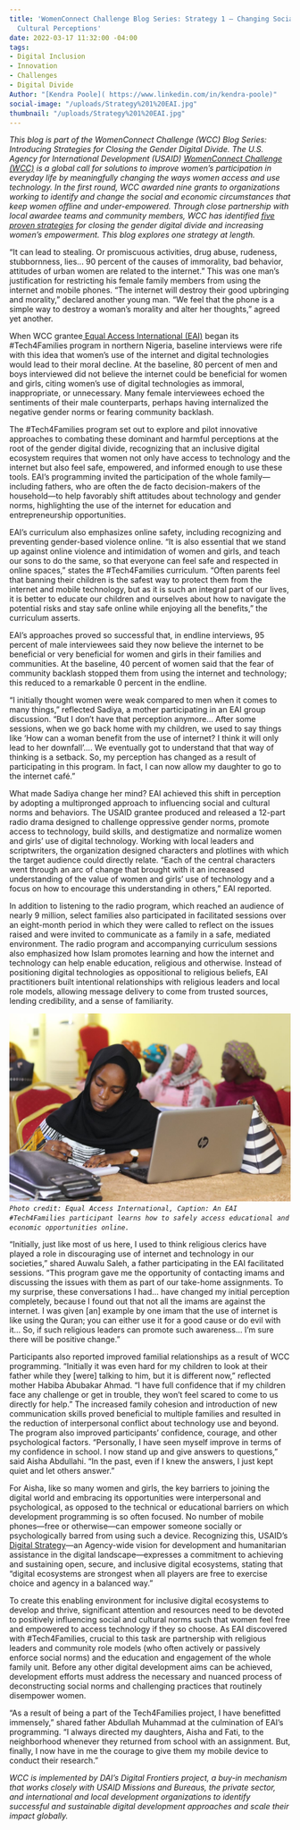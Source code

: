 ```yaml
---
title: 'WomenConnect Challenge Blog Series: Strategy 1 — Changing Social Norms and
  Cultural Perceptions'
date: 2022-03-17 11:32:00 -04:00
tags:
- Digital Inclusion
- Innovation
- Challenges
- Digital Divide
Author: "[Kendra Poole]( https://www.linkedin.com/in/kendra-poole)"
social-image: "/uploads/Strategy%201%20EAI.jpg"
thumbnail: "/uploads/Strategy%201%20EAI.jpg"
---
```


*This blog is part of the WomenConnect Challenge (WCC) Blog Series: Introducing Strategies for Closing the Gender Digital Divide. The U.S. Agency for International Development (USAID) [WomenConnect Challenge (WCC)](https://www.womenconnectchallenge.org/ "https://www.womenconnectchallenge.org/") is a global call for solutions to improve women’s participation in everyday life by meaningfully changing the ways women access and use technology. In the first round, WCC awarded nine grants to organizations working to identify and change the social and economic circumstances that keep women offline and under-empowered. Through close partnership with local awardee teams and community members, WCC has identified [five proven strategies](https://womenconnectchallenge.s3.amazonaws.com/media/uploads/proven_strategies_digitalgenderdivide_final.pdf) for closing the gender digital divide and increasing women’s empowerment. This blog explores one strategy at length.*

“It can lead to stealing. Or promiscuous activities, drug abuse, rudeness, stubbornness, lies... 90 percent of the causes of immorality, bad behavior, attitudes of urban women are related to the internet.” This was one man’s justification for restricting his female family members from using the internet and mobile phones. “The internet will destroy their good upbringing and morality,” declared another young man. “We feel that the phone is a simple way to destroy a woman’s morality and alter her thoughts,” agreed yet another.

When WCC grantee[ Equal Access International (EAI)](https://www.equalaccess.org/our-work/projects/closing-the-gender-digital-divide-tech4families/) began its #Tech4Families program in northern Nigeria, baseline interviews were rife with this idea that women’s use of the internet and digital technologies would lead to their moral decline. At the baseline, 80 percent of men and boys interviewed did not believe the internet could be beneficial for women and girls, citing women’s use of digital technologies as immoral, inappropriate, or unnecessary. Many female interviewees echoed the sentiments of their male counterparts, perhaps having internalized the negative gender norms or fearing community backlash.

<!--more-->

The #Tech4Families program set out to explore and pilot innovative approaches to combating these dominant and harmful perceptions at the root of the gender digital divide, recognizing that an inclusive digital ecosystem requires that women not only have access to technology and the internet but also feel safe, empowered, and informed enough to use these tools. EAI’s programming invited the participation of the whole family—including fathers, who are often the de facto decision-makers of the household—to help favorably shift attitudes about technology and gender norms, highlighting the use of the internet for education and entrepreneurship opportunities.

EAI’s curriculum also emphasizes online safety, including recognizing and preventing gender-based violence online. “It is also essential that we stand up against online violence and intimidation of women and girls, and teach our sons to do the same, so that everyone can feel safe and respected in online spaces,” states the #Tech4Families curriculum. “Often parents feel that banning their children is the safest way to protect them from the internet and mobile technology, but as it is such an integral part of our lives, it is better to educate our children and ourselves about how to navigate the potential risks and stay safe online while enjoying all the benefits,” the curriculum asserts.

EAI’s approaches proved so successful that, in endline interviews, 95 percent of male interviewees said they now believe the internet to be beneficial or very beneficial for women and girls in their families and communities. At the baseline, 40 percent of women said that the fear of community backlash stopped them from using the internet and technology; this reduced to a remarkable 0 percent in the endline.

“I initially thought women were weak compared to men when it comes to many things,” reflected Sadiya, a mother participating in an EAI group discussion. “But I don’t have that perception anymore… After some sessions, when we go back home with my children, we used to say things like ‘How can a woman benefit from the use of internet? I think it will only lead to her downfall’.... We eventually got to understand that that way of thinking is a setback. So, my perception has changed as a result of participating in this program. In fact, I can now allow my daughter to go to the internet café.”

What made Sadiya change her mind? EAI achieved this shift in perception by adopting a multipronged approach to influencing social and cultural norms and behaviors. The USAID grantee produced and released a 12-part radio drama designed to challenge oppressive gender norms, promote access to technology, build skills, and destigmatize and normalize women and girls’ use of digital technology. Working with local leaders and scriptwriters, the organization designed characters and plotlines with which the target audience could directly relate. “Each of the central characters went through an arc of change that brought with it an increased understanding of the value of women and girls’ use of technology and a focus on how to encourage this understanding in others,” EAI reported.

In addition to listening to the radio program, which reached an audience of nearly 9 million, select families also participated in facilitated sessions over an eight-month period in which they were called to reflect on the issues raised and were invited to communicate as a family in a safe, mediated environment. The radio program and accompanying curriculum sessions also emphasized how Islam promotes learning and how the internet and technology can help enable education, religious and otherwise. Instead of positioning digital technologies as oppositional to religious beliefs, EAI practitioners built intentional relationships with religious leaders and local role models, allowing message delivery to come from trusted sources, lending credibility, and a sense of familiarity.

![Strategy 1 EAI.jpg](/uploads/Strategy%201%20EAI.jpg)\
*`Photo credit: Equal Access International, Caption: An EAI #Tech4Families participant learns how to safely access educational and economic opportunities online.`*

“Initially, just like most of us here, I used to think religious clerics have played a role in discouraging use of internet and technology in our societies,” shared Auwalu Saleh, a father participating in the EAI facilitated sessions. “This program gave me the opportunity of contacting imams and discussing the issues with them as part of our take-home assignments. To my surprise, these conversations I had… have changed my initial perception completely, because I found out that not all the imams are against the internet. I was given \[an\] example by one imam that the use of internet is like using the Quran; you can either use it for a good cause or do evil with it… So, if such religious leaders can promote such awareness… I’m sure there will be positive change.”

Participants also reported improved familial relationships as a result of WCC programming. “Initially it was even hard for my children to look at their father while they \[were\] talking to him, but it is different now,” reflected mother Habiba Abubakar Ahmad. “I have full confidence that if my children face any challenge or get in trouble, they won’t feel scared to come to us directly for help.” The increased family cohesion and introduction of new communication skills proved beneficial to multiple families and resulted in the reduction of interpersonal conflict about technology use and beyond. The program also improved participants’ confidence, courage, and other psychological factors. “Personally, I have seen myself improve in terms of my confidence in school. I now stand up and give answers to questions,” said Aisha Abdullahi. “In the past, even if I knew the answers, I just kept quiet and let others answer.”

For Aisha, like so many women and girls, the key barriers to joining the digital world and embracing its opportunities were interpersonal and psychological, as opposed to the technical or educational barriers on which development programming is so often focused. No number of mobile phones—free or otherwise—can empower someone socially or psychologically barred from using such a device. Recognizing this, USAID’s [Digital Strategy](https://www.usaid.gov/usaid-digital-strategy)—an Agency-wide vision for development and humanitarian assistance in the digital landscape—expresses a commitment to achieving and sustaining open, secure, and inclusive digital ecosystems, stating that “digital ecosystems are strongest when all players are free to exercise choice and agency in a balanced way.”

To create this enabling environment for inclusive digital ecosystems to develop and thrive, significant attention and resources need to be devoted to positively influencing social and cultural norms such that women feel free and empowered to access technology if they so choose. As EAI discovered with #Tech4Families, crucial to this task are partnership with religious leaders and community role models (who often actively or passively enforce social norms) and the education and engagement of the whole family unit. Before any other digital development aims can be achieved, development efforts must address the necessary and nuanced process of deconstructing social norms and challenging practices that routinely disempower women.

“As a result of being a part of the Tech4Families project, I have benefitted immensely,” shared father Abdullah Muhammad at the culmination of EAI’s programming. “I always directed my daughters, Aisha and Fati, to the neighborhood whenever they returned from school with an assignment. But, finally, I now have in me the courage to give them my mobile device to conduct their research.”

*WCC is implemented by DAI’s Digital Frontiers project, a buy-in mechanism that works closely with USAID Missions and Bureaus, the private sector, and international and local development organizations to identify successful and sustainable digital development approaches and scale their impact globally.*